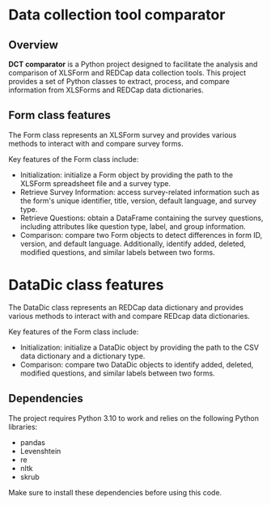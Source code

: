 # Data collection tool comparator

## Overview

**DCT comparator** is a Python project designed to facilitate the analysis and comparison of XLSForm and REDCap data collection tools. This project provides a set of Python classes to extract, process, and compare information from XLSForms and REDCap data dictionaries.

## Form class features

The Form class represents an XLSForm survey and provides various methods to interact with and compare survey forms. 

Key features of the Form class include:

* Initialization: initialize a Form object by providing the path to the XLSForm spreadsheet file and a survey type.
* Retrieve Survey Information: access survey-related information such as the form's unique identifier, title, version, default language, and survey type.
* Retrieve Questions: obtain a DataFrame containing the survey questions, including attributes like question type, label, and group information.
* Comparison: compare two Form objects to detect differences in form ID, version, and default language. Additionally, identify added, deleted, modified questions, and similar labels between two forms.

# DataDic class features

The DataDic class represents an REDCap data dictionary and provides various methods to interact with and compare REDcap data dictionaries.

Key features of the Form class include:

* Initialization: initialize a DataDic object by providing the path to the CSV data dictionary and a dictionary type.
* Comparison: compare two DataDic objects to identify added, deleted, modified questions, and similar labels between two forms.

## Dependencies

The project requires Python 3.10 to work and relies on the following Python libraries:

* pandas
* Levenshtein
* re
* nltk
* skrub

Make sure to install these dependencies before using this code.
